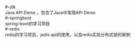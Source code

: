 #-jdk  
Java API Demo ，包含了Java中常用API Demo  
#-springboot  
spring-boot的学习项目  
#-redis  
redis的学习项目，jedis api的使用，以及redis实现分布式锁的案例  


